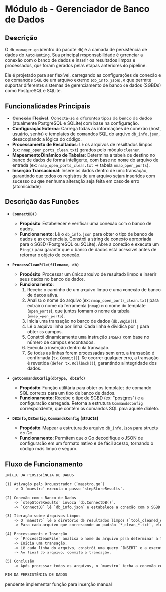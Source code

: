 # Módulo `db` - Gerenciador de Banco de Dados

## Descrição

O `db_manager.go` (dentro do pacote `db`) é a camada de persistência de dados do `AutoHunting`. Sua principal responsabilidade é gerenciar a conexão com o banco de dados e inserir os resultados limpos e processados, que foram gerados pelas etapas anteriores do pipeline.

Ele é projetado para ser flexível, carregando as configurações de conexão e os comandos SQL de um arquivo externo (`db_info.json`), o que permite suportar diferentes sistemas de gerenciamento de banco de dados (SGBDs) como PostgreSQL e SQLite.

## Funcionalidades Principais

- **Conexão Flexível**: Conecta-se a diferentes tipos de banco de dados (atualmente PostgreSQL e SQLite) com base na configuração.
- **Configuração Externa**: Carrega todas as informações de conexão (host, usuário, senha) e templates de comandos SQL do arquivo `db_info.json`, desacoplando a lógica do código.
- **Processamento de Resultados**: Lê os arquivos de resultados limpos (ex: `nmap_open_ports_clean.txt`) gerados pelo módulo `cleaner`.
- **Mapeamento Dinâmico de Tabelas**: Determina a tabela de destino no banco de dados de forma inteligente, com base no nome do arquivo de entrada (ex: `nmap_open_ports_clean.txt` -> tabela `nmap_open_ports`).
- **Inserção Transacional**: Insere os dados dentro de uma transação, garantindo que todos os registros de um arquivo sejam inseridos com sucesso ou que nenhuma alteração seja feita em caso de erro (atomicidade).

## Descrição das Funções

- **`ConnectDB()`**
  - **Propósito**: Estabelecer e verificar uma conexão com o banco de dados.
  - **Funcionamento**: Lê o `db_info.json` para obter o tipo de banco de dados e as credenciais. Constrói a string de conexão apropriada para o SGBD (PostgreSQL ou SQLite). Abre a conexão e executa um `Ping()` para garantir que o banco de dados está acessível antes de retornar o objeto de conexão.

- **`ProcessCleanFile(filename, db)`**
  - **Propósito**: Processar um único arquivo de resultado limpo e inserir seus dados no banco de dados.
  - **Funcionamento**:
    1.  Recebe o caminho de um arquivo limpo e uma conexão de banco de dados ativa.
    2.  Analisa o nome do arquivo (ex: `nmap_open_ports_clean.txt`) para extrair o nome da ferramenta (`nmap`) и o nome do template (`open_ports`), que juntos formam o nome da tabela (`nmap_open_ports`).
    3.  Inicia uma transação no banco de dados (`db.Begin()`).
    4.  Lê o arquivo linha por linha. Cada linha é dividida por `|` para obter os campos.
    5.  Constrói dinamicamente uma instrução `INSERT` com base no número de campos encontrados.
    6.  Executa a inserção dentro da transação.
    7.  Se todas as linhas forem processadas sem erro, a transação é confirmada (`tx.Commit()`). Se ocorrer qualquer erro, a transação é revertida (`defer tx.Rollback()`), garantindo a integridade dos dados.

- **`getCommandsConfig(dbType, dbInfo)`**
  - **Propósito**: Função utilitária para obter os templates de comando SQL corretos para um tipo de banco de dados.
  - **Funcionamento**: Recebe o tipo de SGBD (ex: "postgres") e a configuração carregada. Retorna a estrutura `CommandsConfig` correspondente, que contém os comandos SQL para aquele dialeto.

- **`DBInfo`, `DBConfig`, `CommandsConfig` (structs)**
  - **Propósito**: Mapear a estrutura do arquivo `db_info.json` para structs do Go.
  - **Funcionamento**: Permitem que o Go decodifique o JSON de configuração em um formato nativo e de fácil acesso, tornando o código mais limpo e seguro.

## Fluxo de Funcionamento

```txt
INÍCIO DA PERSISTÊNCIA DE DADOS

(1) Ativação pelo Orquestrador (`maestro.go`)
    -> O `maestro` executa o passo `stepStoreResults`.

(2) Conexão com o Banco de Dados
    -> `stepStoreResults` invoca `db.ConnectDB()`.
    -> `ConnectDB` lê `db_info.json` e estabelece a conexão com o SGBD configurado.

(3) Iteração sobre Arquivos Limpos
    -> O `maestro` lê o diretório de resultados limpos (`tool_cleaned_dir`).
    -> Para cada arquivo que corresponde ao padrão `*_clean_*.txt`, ele invoca `db.ProcessCleanFile()`.

(4) Processamento e Inserção
    -> `ProcessCleanFile` analisa o nome do arquivo para determinar a tabela de destino.
    -> Inicia uma transação.
    -> Lê cada linha do arquivo, constrói uma query `INSERT` e a executa.
    -> Ao final do arquivo, commita a transação.

(5) Conclusão
    -> Após processar todos os arquivos, o `maestro` fecha a conexão com o banco de dados.

FIM DA PERSISTÊNCIA DE DADOS
```

pendente implementar função para inserção manual 
